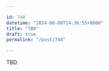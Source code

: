 ```yaml
---

id: 748
datetime: "2024-08-08T14:36:55+0000"
title: "TBD"
draft: true
permalink: "/post/748"

---
```


TBD.
